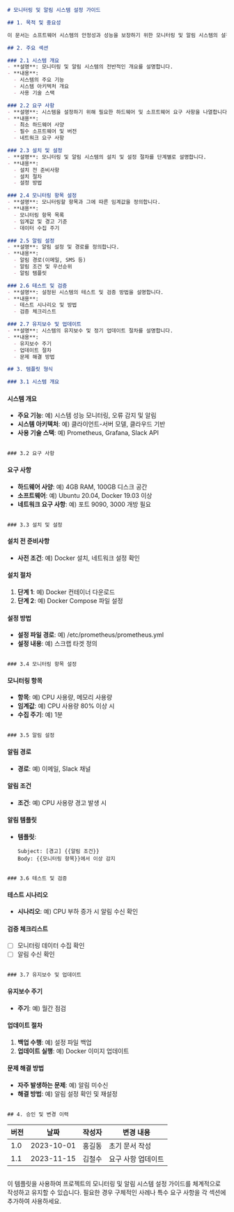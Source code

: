 ```markdown
# 모니터링 및 알림 시스템 설정 가이드

## 1. 목적 및 중요성

이 문서는 소프트웨어 시스템의 안정성과 성능을 보장하기 위한 모니터링 및 알림 시스템의 설정 방법을 명확히 설명하는 것을 목적으로 합니다. 효과적인 모니터링과 알림 체계는 문제를 조기에 발견하고 해결하여 다운타임을 최소화하는 데 중요합니다.

## 2. 주요 섹션

### 2.1 시스템 개요
- **설명**: 모니터링 및 알림 시스템의 전반적인 개요를 설명합니다.
- **내용**:
  - 시스템의 주요 기능
  - 시스템 아키텍처 개요
  - 사용 기술 스택

### 2.2 요구 사항
- **설명**: 시스템을 설정하기 위해 필요한 하드웨어 및 소프트웨어 요구 사항을 나열합니다.
- **내용**:
  - 최소 하드웨어 사양
  - 필수 소프트웨어 및 버전
  - 네트워크 요구 사항

### 2.3 설치 및 설정
- **설명**: 모니터링 및 알림 시스템의 설치 및 설정 절차를 단계별로 설명합니다.
- **내용**:
  - 설치 전 준비사항
  - 설치 절차
  - 설정 방법

### 2.4 모니터링 항목 설정
- **설명**: 모니터링할 항목과 그에 따른 임계값을 정의합니다.
- **내용**:
  - 모니터링 항목 목록
  - 임계값 및 경고 기준
  - 데이터 수집 주기

### 2.5 알림 설정
- **설명**: 알림 설정 및 경로를 정의합니다.
- **내용**:
  - 알림 경로(이메일, SMS 등)
  - 알림 조건 및 우선순위
  - 알림 템플릿

### 2.6 테스트 및 검증
- **설명**: 설정된 시스템의 테스트 및 검증 방법을 설명합니다.
- **내용**:
  - 테스트 시나리오 및 방법
  - 검증 체크리스트

### 2.7 유지보수 및 업데이트
- **설명**: 시스템의 유지보수 및 정기 업데이트 절차를 설명합니다.
- **내용**:
  - 유지보수 주기
  - 업데이트 절차
  - 문제 해결 방법

## 3. 템플릿 형식

### 3.1 시스템 개요

```
#### 시스템 개요
- **주요 기능**: 예) 시스템 성능 모니터링, 오류 감지 및 알림
- **시스템 아키텍처**: 예) 클라이언트-서버 모델, 클라우드 기반
- **사용 기술 스택**: 예) Prometheus, Grafana, Slack API
```

### 3.2 요구 사항

```
#### 요구 사항
- **하드웨어 사양**: 예) 4GB RAM, 100GB 디스크 공간
- **소프트웨어**: 예) Ubuntu 20.04, Docker 19.03 이상
- **네트워크 요구 사항**: 예) 포트 9090, 3000 개방 필요
```

### 3.3 설치 및 설정

```
#### 설치 전 준비사항
- **사전 조건**: 예) Docker 설치, 네트워크 설정 확인

#### 설치 절차
1. **단계 1**: 예) Docker 컨테이너 다운로드
2. **단계 2**: 예) Docker Compose 파일 설정

#### 설정 방법
- **설정 파일 경로**: 예) /etc/prometheus/prometheus.yml
- **설정 내용**: 예) 스크랩 타겟 정의
```

### 3.4 모니터링 항목 설정

```
#### 모니터링 항목
- **항목**: 예) CPU 사용량, 메모리 사용량
- **임계값**: 예) CPU 사용량 80% 이상 시
- **수집 주기**: 예) 1분
```

### 3.5 알림 설정

```
#### 알림 경로
- **경로**: 예) 이메일, Slack 채널

#### 알림 조건
- **조건**: 예) CPU 사용량 경고 발생 시

#### 알림 템플릿
- **템플릿**: 
  ```
  Subject: [경고] {{알림 조건}}
  Body: {{모니터링 항목}}에서 이상 감지
  ```
```

### 3.6 테스트 및 검증

```
#### 테스트 시나리오
- **시나리오**: 예) CPU 부하 증가 시 알림 수신 확인

#### 검증 체크리스트
- [ ] 모니터링 데이터 수집 확인
- [ ] 알림 수신 확인
```

### 3.7 유지보수 및 업데이트

```
#### 유지보수 주기
- **주기**: 예) 월간 점검

#### 업데이트 절차
1. **백업 수행**: 예) 설정 파일 백업
2. **업데이트 실행**: 예) Docker 이미지 업데이트

#### 문제 해결 방법
- **자주 발생하는 문제**: 예) 알림 미수신
- **해결 방법**: 예) 알림 설정 확인 및 재설정
```

## 4. 승인 및 변경 이력

```
| 버전 | 날짜       | 작성자   | 변경 내용        |
|------|------------|----------|------------------|
| 1.0  | 2023-10-01 | 홍길동   | 초기 문서 작성   |
| 1.1  | 2023-11-15 | 김철수   | 요구 사항 업데이트 |
```
```

이 템플릿을 사용하여 프로젝트의 모니터링 및 알림 시스템 설정 가이드를 체계적으로 작성하고 유지할 수 있습니다. 필요한 경우 구체적인 사례나 특수 요구 사항을 각 섹션에 추가하여 사용하세요.
```